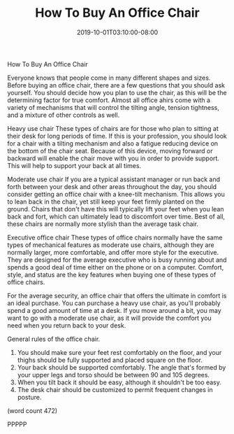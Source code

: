﻿---
title: "How To Buy An Office Chair"
date: 2019-10-01T03:10:00-08:00
description: "Office Chairs Tips for Web Success"
featured_image: "/images/Office Chairs.jpg"
tags: ["Office Chairs"]
---

How To Buy An Office Chair

Everyone knows that people come in many different shapes 
and sizes.  Before buying an office chair, there are a 
few questions that you should ask yourself.  You should
decide how you plan to use the chair, as this will be 
the determining factor for true comfort.  Almost all 
office ahirs come with a variety of mechanisms that will
control the tilting angle, tension tightness, and a 
mixture of other controls as well.

Heavy use chair
These types of chairs are for those who plan to sitting
at their desk for long periods of time.  If this is your
profession, you should look for a chair with a tilting 
mechanism and also a fatigue reducing device on the 
bottom of the chair seat.  Because of this device, moving
forward or backward will enable the chair move with you
in order to provide support.  This will help to support 
your back at all times.

Moderate use chair
If you are a typical assistant manager or run back and
forth between your desk and other areas throughout the
day, you should consider getting an office chair with a
knee-tilt mechanism.  This allows you to lean back in the 
chair, yet still keep your feet firmly planted on the 
ground.  Chairs that don't have this will typically lift
your feet when you lean back and fort, which can 
ultimately lead to discomfort over time.  Best of all, 
these chairs are normally more stylish than the average
task chair.

Executive office chair
These types of office chairs normally have the same types
of mechanical features as moderate use chairs, although 
they are normally larger, more comfortable, and offer
more style for the executive.  They are designed for 
the average executive who is busy running about and spends
a good deal of time either on the phone or on a computer.
Comfort, style, and status are the key features when 
buying one of these types of office chairs.

For the average security, an office chair that offers 
the ultimate in comfort is an ideal purchase.  You can 
purchase a heavy use chair, as you'll probably spend a
good amount of time at a desk.  If you move around a 
bit, you may want to go with a moderate use chair, as it
will provide the comfort you need when you return back
to your desk.

General rules of the office chair.
1.  You should make sure your feet rest comfortably on 
the floor, and your thighs should be fully supported and
placed square on the floor.
2.  Your back should be supported comfortably.  The angle
that's formed by your upper legs and torso should be
between 90 and 105 degrees.
3.  When you tilt back it should be easy, although it 
shouldn't be too easy.
4.  The desk chair should be customized to permit frequent
changes in posture.

(word count 472)

PPPPP
